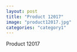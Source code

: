 ```yaml
---
layout: post
title: "Product 12017"
image: "product12017.jpg"
categories: "category1"
---
```

Product 12017
